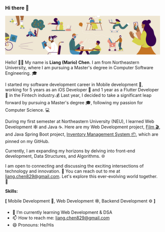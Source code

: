 ### Hi there 👋

<!--
**dexkum-2myzZy-jipzid/dexkum-2myzZy-jipzid** is a ✨ _special_ ✨ repository because its `README.md` (this file) appears on your GitHub profile.

Here are some ideas to get you started:

- 🔭 I’m currently working on ...
- 🌱 I’m currently learning ...
- 👯 I’m looking to collaborate on ...
- 🤔 I’m looking for help with ...
- 💬 Ask me about ...
- 📫 How to reach me: ...
- 😄 Pronouns: ...
- ⚡ Fun fact: ...
-->

![Header](https://github.com/dexkum-2myzZy-jipzid/dexkum-2myzZy-jipzid/blob/main/header.jpeg)

Hello! 👋🏻  My name is **Liang (Mario) Chen**. I am from Northeastern University, where I am pursuing a Master's degree in Computer Software Engineering. 🎓

I started my software development career in Mobile development 📱, working for 5 years as an iOS Developer 📲 and 1 year as a Flutter Developer 🎨 in the Fintech industry.💰 Last year, I decided to take a significant leap forward by pursuing a Master's degree 🎓, following my passion for Computer Science. 💻

During my first semester at Northeastern University (NEU), I learned Web Development 🕸️ and Java ☕. Here are my Web Development project, [Film 🎬](https://github.com/dexkum-2myzZy-jipzid/film.git), and Java Spring Boot project, [Inventory Management System 📦](https://github.com/dexkum-2myzZy-jipzid/inventory-management-system), which are pinned on my GitHub.

Currently, I am expanding my horizons by delving into front-end development, Data Structures, and Algorithms. 🌐

I am open to connecting and discussing the exciting intersections of technology and innovation. 🤝 You can reach out to me at liang.chen829@gmail.com. Let's explore this ever-evolving world together. 🚀



**Skills:**

**[** Mobile Development 📱, Web Development 🕸️, Backend Development ⚙️ **]**



- 🌱 I’m currently learning Web Development & DSA
- 📫 How to reach me: liang.chen829@gmail.com
- 😄 Pronouns: He/His

